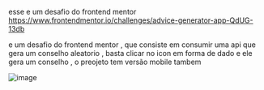 esse e um desafio do frontend mentor https://www.frontendmentor.io/challenges/advice-generator-app-QdUG-13db

e um desafio do frontend mentor , que consiste em consumir uma api que gera um conselho aleatorio , basta clicar no icon em forma de dado e ele gera um conselho , o preojeto tem versão mobile tambem 



![image](https://github.com/law2244/geardor-de-conselhos/assets/132855628/d5aa9c05-6c3a-44c2-808f-bf80dfb4b9b2)

